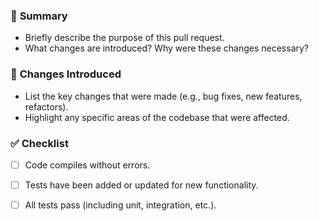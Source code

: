 ### 📜 **Summary**
- Briefly describe the purpose of this pull request.
- What changes are introduced? Why were these changes necessary?

### 🔧 **Changes Introduced**
- List the key changes that were made (e.g., bug fixes, new features, refactors).
- Highlight any specific areas of the codebase that were affected.

### ✅ **Checklist**
- [ ] Code compiles without errors.
- [ ] Tests have been added or updated for new functionality.
- [ ] All tests pass (including unit, integration, etc.).

